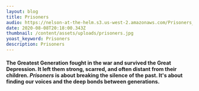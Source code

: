 ```yaml
---
layout: blog
title: Prisoners
audio: https://nelson-at-the-helm.s3.us-west-2.amazonaws.com/Prisoners_16b_44.1k.mp3
date: 2020-08-08T20:18:00.343Z
thumbnail: /content/assets/uploads/prisoners.jpg
yoast_keyword: Prisoners
description: Prisoners
---
```

#### The Greatest Generation fought in the war and survived the Great Depression. It left them strong, scarred, and often distant from their children. *Prisoners* is about breaking the silence of the past. It's about finding our voices and the deep bonds between generations.